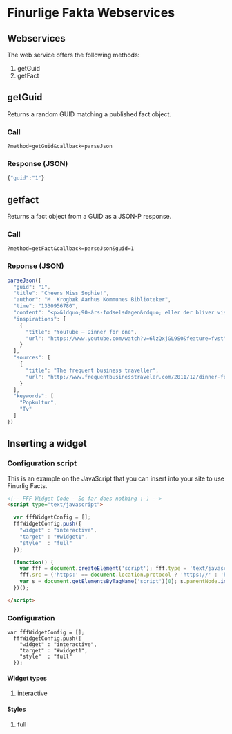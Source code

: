 # Finurlige Fakta Webservices

## Webservices
The web service offers the following methods:

1. getGuid
2. getFact

## getGuid
Returns a random GUID matching a published fact object.

### Call
    ?method=getGuid&callback=parseJson

### Response (JSON)
```javascript
{"guid":"1"}
```

## getfact 
Returns a fact object from a GUID as a JSON-P response.

### Call
    ?method=getFact&callback=parseJson&guid=1

### Reponse (JSON)
```javascript
parseJson({
  "guid": "1",
  "title": "Cheers Miss Sophie!",
  "author": "M. Krogbæk Aarhus Kommunes Biblioteker",
  "time": "1330956780",
  "content": "<p>&ldquo;90-års-fødselsdagen&rdquo; eller der bliver vist hver nytårsaften i bl.a. Danmark og Tyskland, er den TV udsendelse i hele verden, der har været vist flest gange. Filmen hedder også&nbsp;&rdquo;Dinner for One&rdquo; og er fuldstændig ukendt i den engelsk talende verden.</p>\r\n",
  "inspirations": [
    {
      "title": "YouTube – Dinner for one",
      "url": "https://www.youtube.com/watch?v=6lzQxjGL9S0&feature=fvst"
    }
  ],
  "sources": [
    {
      "title": "The frequent business traveller",
      "url": "http://www.frequentbusinesstraveler.com/2011/12/dinner-for-one-the-same-procedure-as-every-year-on-new-year%E2%80%99s-eve/"
    }
  ],
  "keywords": [
    "Popkultur",
    "Tv"
  ]
})
```

## Inserting a widget


### Configuration script
This is an example on the JavaScript that you can insert into your site to use Finurlig Facts.

```html
<!-- FFF Widget Code - So far does nothing :-) -->
<script type="text/javascript">

  var fffWidgetConfig = [];
  fffWidgetConfig.push({
    "widget" : "interactive",
    "target" : "#widget1",
    "style"  : "full"
  });

  (function() {
    var fff = document.createElement('script'); fff.type = 'text/javascript'; fff.async = true;
    fff.src = ('https:' == document.location.protocol ? 'https://' : 'http://') + 'service.finurligefakta.dk/widgets/fff.widget.js';
    var s = document.getElementsByTagName('script')[0]; s.parentNode.insertBefore(fff, s);
  })();

</script>
```

### Configuration

``` javasxript
var fffWidgetConfig = [];
  fffWidgetConfig.push({
    "widget" : "interactive",
    "target" : "#widget1",
    "style"  : "full"
  });
```

#### Widget types
1. interactive

#### Styles
1. full